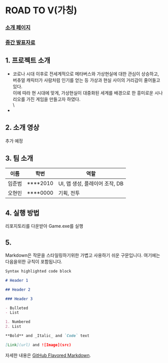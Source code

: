 # ROAD TO V(가칭)

### [소개 페이지](https://kookmin-sw.github.io/capstone-2023-03/)
### [중간 발표자료](https://kookmin-sw.github.io/capstone-2023-03/)


## 1. 프로젝트 소개
- 코로나 시대 이후로 전세계적으로 메타버스와 가상현실에 대한 관심이 상승하고, </br>
버츄얼 캐릭터가 사람처럼 인기를 얻는 등 가상과 현실 사이의 거리감이 줄어들고 있다. </br>
이에 따라 현 시대에 맞게, 가상현실이 대중화된 세계를 배경으로 한 흥미로운 시나리오를 가진 게임을 만들고자 하였다. </br>\
-



## 2. 소개 영상

추가 예정


## 3. 팀 소개

|이름|학번|역할|
|-|-|-|
|임준범|****2010|UI, 맵 생성, 플레이어 조작, DB|
|오현민|****0000|기획, 전투|

## 4. 실행 방법

리포지토리를 다운받아 Game.exe를 실행


## 5.

Markdown은 작문을 스타일링하기위한 가볍고 사용하기 쉬운 구문입니다. 여기에는 다음을위한 규칙이 포함됩니다.

```markdown
Syntax highlighted code block

# Header 1

## Header 2

### Header 3

- Bulleted
- List

1. Numbered
2. List

**Bold** and _Italic_ and `Code` text

[Link](url) and ![Image](src)
```

자세한 내용은 [GitHub Flavored Markdown](https://guides.github.com/features/mastering-markdown/).
